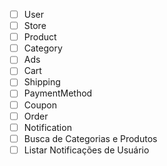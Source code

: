 - [ ] User
- [ ] Store
- [ ] Product
- [ ] Category
- [ ] Ads
- [ ] Cart
- [ ] Shipping
- [ ] PaymentMethod
- [ ] Coupon
- [ ] Order
- [ ] Notification
- [ ] Busca de Categorias e Produtos
- [ ] Listar Notificações de Usuário
